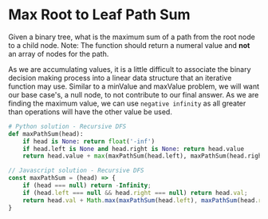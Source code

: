 # Max Root to Leaf Path Sum
Given a binary tree, what is the maximum sum of a path from the root node to a child node.
Note: The function should return a numeral value and **not** an array of nodes for the path.

As we are accumulating values, it is a little difficult to associate the binary decision making process into a linear data structure that an iterative function may use.
Similar to a minValue and maxValue problem, we will want our base case's, a null node, to not contribute to our final answer. As we are finding the maximum value, we can use `negative infinity` as all greater than operations will have the other value be used.

```python
# Python solution - Recursive DFS
def maxPathSum(head):
    if head is None: return float('-inf')
    if head.left is None and head.right is None: return head.value
    return head.value + max(maxPathSum(head.left), maxPathSum(head.right))
```

```javascript
// Javascript solution - Recursive DFS
const maxPathSum = (head) => {
    if (head === null) return -Infinity;
    if (head.left === null && head.right === null) return head.val;
    return head.val + Math.max(maxPathSum(head.left), maxPathSum(head.right));
}
```
